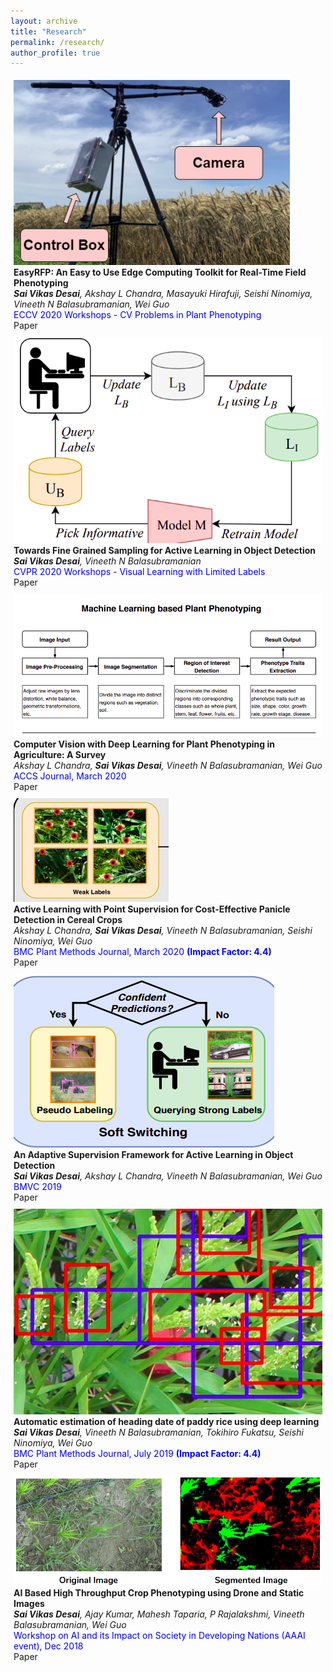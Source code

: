 ```yaml
---
layout: archive
title: "Research"
permalink: /research/
author_profile: true
---
```


<div clas="container">
	<div class="row" style="padding: 5px;">
		<div class="col-md-3" >
			<a href="https://www.plant-phenotyping.org/lw_resource/datapool/systemfiles/elements/files/d69a63a7-eb90-11ea-908c-dead53a91d31/current/document/camera_ready_9.pdf"><img src="../images/easyrfp.png" alt="thumbnail" class="img-thumbnail"></a>
		</div>
		<div class="col-md-9">
			<b> EasyRFP: An Easy to Use Edge Computing Toolkit for Real-Time Field Phenotyping</b> <br/>
			<i><b>Sai Vikas Desai</b>, Akshay L Chandra, Masayuki Hirafuji, Seishi Ninomiya, Vineeth N Balasubramanian, Wei Guo</i> <br/>
			<span style="color:blue">ECCV 2020 Workshops - CV Problems in Plant Phenotyping</span>
			<br/>
			<a href="https://www.plant-phenotyping.org/lw_resource/datapool/systemfiles/elements/files/d69a63a7-eb90-11ea-908c-dead53a91d31/current/document/camera_ready_9.pdf" style="text-decoration: none;" class="btn btn-success btn-lg active align-bottom" role="button" aria-pressed="true">Paper</a>
		</div>
	</div>
	<div class="row" style="padding: 5px;">
		<div class="col-md-3">
			<a href="https://openaccess.thecvf.com/content_CVPRW_2020/html/w54/Desai_Towards_Fine-Grained_Sampling_for_Active_Learning_in_Object_Detection_CVPRW_2020_paper.html"><img src="../images/finegrained.png" class="img-thumbnail" alt="thumbnail"></a>
		</div>
		<div class="col-md-9">
			<b> Towards Fine Grained Sampling for Active Learning in Object Detection</b> <br/>
			<i><b>Sai Vikas Desai</b>, Vineeth N Balasubramanian</i> <br/>
			<span style="color:blue">CVPR 2020 Workshops - Visual Learning with Limited Labels</span>
			<br/>
			<a href="https://openaccess.thecvf.com/content_CVPRW_2020/html/w54/Desai_Towards_Fine-Grained_Sampling_for_Active_Learning_in_Object_Detection_CVPRW_2020_paper.html" style="text-decoration: none;" class="btn btn-success btn-lg active" role="button" aria-pressed="true">Paper</a>
		</div>
	</div>
	<div class="row" style="padding: 5px;">
		<div class="col-md-3">
			<a href="https://journal.accsindia.org/computer-vision-with-deep-learning-for-plant-phenotyping-in-agriculture-a-survey/"><img src="../images/survey.png" class="img-thumbnail" alt="thumbnail"></a>
		</div>
		<div class="col-md-9">
			<b> Computer Vision with Deep Learning for Plant Phenotyping in Agriculture: A Survey</b> <br/>
			<i>Akshay L Chandra, <b>Sai Vikas Desai</b>, Vineeth N Balasubramanian, Wei Guo</i> <br/>
			<span style="color:blue">ACCS Journal, March 2020</span>
			<br/>
			<a href="https://journal.accsindia.org/computer-vision-with-deep-learning-for-plant-phenotyping-in-agriculture-a-survey/" style="text-decoration: none;" class="btn btn-success btn-lg active" role="button" aria-pressed="true">Paper</a>
		</div>
	</div>
	<div class="row" style="padding: 5px;">
		<div class="col-md-3">
			<a href="https://plantmethods.biomedcentral.com/articles/10.1186/s13007-020-00575-8"><img src="../images/point.png" class="img-thumbnail" alt="thumbnail"></a>
		</div>
		<div class="col-md-9">
			<b> Active Learning with Point Supervision for Cost-Effective Panicle Detection in Cereal Crops </b> <br/>
			<i>Akshay L Chandra, <b>Sai Vikas Desai</b>, Vineeth N Balasubramanian, Seishi Ninomiya, Wei Guo</i> <br/>
			<span style="color:blue">BMC Plant Methods Journal, March 2020 <b>(Impact Factor: 4.4)</b></span>
			<br/>
			<a href="https://plantmethods.biomedcentral.com/articles/10.1186/s13007-020-00575-8" style="text-decoration: none;" class="btn btn-success btn-lg active" role="button" aria-pressed="true">Paper</a>
		</div>
	</div>
	<div class="row" style="padding: 5px;">
		<div class="col-md-3">
			<a href="https://bmvc2019.org/wp-content/uploads/papers/0921-paper.pdf"><img src="../images/adaptive-sup2.png" class="img-thumbnail" alt="thumbnail"></a>
		</div>
		<div class="col-md-9">
			<b> An Adaptive Supervision Framework for Active Learning in Object Detection </b> <br/>
			<i><b>Sai Vikas Desai</b>, Akshay L Chandra, Vineeth N Balasubramanian, Wei Guo</i> <br/>
			<span style="color:blue">BMVC 2019</span>
			<br/>
			<a href="https://bmvc2019.org/wp-content/uploads/papers/0921-paper.pdf" style="text-decoration: none;" class="btn btn-success btn-lg active" role="button" aria-pressed="true">Paper</a>
		</div>
	</div>
	<div class="row" style="padding: 5px;">
		<div class="col-md-3">
			<a href="https://plantmethods.biomedcentral.com/articles/10.1186/s13007-019-0457-1"><img src="../images/heading.png" class="img-thumbnail" alt="thumbnail"></a>
		</div>
		<div class="col-md-9">
			<b> Automatic estimation of heading date of paddy rice using deep learning </b> <br/>
			<i><b>Sai Vikas Desai</b>, Vineeth N Balasubramanian, Tokihiro Fukatsu, Seishi Ninomiya, Wei Guo</i> <br/>
			<span style="color:blue">BMC Plant Methods Journal, July 2019 <b>(Impact Factor: 4.4)</b></span>
			<br/>
			<a href="https://plantmethods.biomedcentral.com/articles/10.1186/s13007-019-0457-1" style="text-decoration: none;" class="btn btn-success btn-lg active" role="button" aria-pressed="true">Paper</a>
		</div>
	</div>
	<div class="row" style="padding: 5px;">
		<div class="col-md-3">
			<a href="https://drive.google.com/file/d/1IBLUeyHKzuxwAkGRlIGyXgfddIEGyt-s/view?usp=sharing"><img src="../images/aibased.png" class="img-thumbnail" alt="thumbnail"></a>
		</div>
		<div class="col-md-9">
			<b>AI Based High Throughput Crop Phenotyping using Drone and Static Images</b> <br/>
			<i><b>Sai Vikas Desai</b>, Ajay Kumar, Mahesh Taparia, P Rajalakshmi, Vineeth Balasubramanian, Wei Guo</i> <br/>
			<span style="color:blue">Workshop on AI and its Impact on Society in Developing Nations (AAAI event), Dec 2018</span>
			<br/>
			<a href="https://drive.google.com/file/d/1IBLUeyHKzuxwAkGRlIGyXgfddIEGyt-s/view?usp=sharing" style="text-decoration: none;" class="btn btn-success btn-lg active" role="button" aria-pressed="true">Paper</a>
		</div>
	</div>
</div>